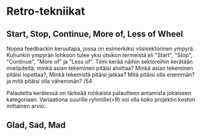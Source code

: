 # Retro-tekniikat

## Start, Stop, Continue, More of, Less of Wheel

Nopea feedbackin keruutapa, jossa on esimerkiksi viisisektorinen ympyrä. Kuhunkin ympyrän lohkoon tulee yksi otsikon termeistä 
eli "Start", "Stop", "Continue", "More of" ja "Less of".  Tiimi kerää näihin sektoreihin kerätään mielipiteitä: minkä asian tekeminen 
pitäisi aloittaa? Minkä asian tekeminen pitäisi lopettaa?, Minkä tekemistä pitäisi jatkaa? Mitä pitäisi olla enemmän? ja 
mitä pitäisi olla vähemmän? /54

Palautetta kerätessä on tärkeää rohkaista palautteen antamista jokaiseen kategoriaan. Variaationa suurille ryhmille(>9) voi olla
koko projektin keston mittainen arvio.

## Glad, Sad, Mad


